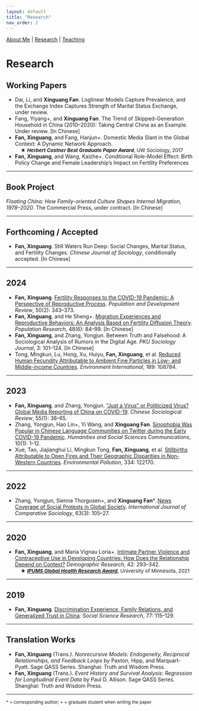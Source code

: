```yaml
---
layout: default
title: "Research"
nav_order: 2
---
```

<link href="https://fonts.googleapis.com/css2?family=Source Sans Pro&family=Roboto:wght@500&display=swap" rel="stylesheet">
<link rel="stylesheet" href="assets/style.css">


[About Me](index.md) | [Research](research.md) | [Teaching](teaching.md)

# Research
## Working Papers

- Dai, Li, and **Xinguang Fan**. Loglinear Models Capture Prevalence, and the Exchange Index Captures Strength of Marital Status Exchange, under review.  
- Fang, Yiyang+, and **Xinguang Fan**. The Trend of Skipped-Generation Household in China (2010–2020): Taking Central China as an Example. Under review. [In Chinese]  
- **Fan, Xinguang**, and Fang, Hanjun+. Domestic Media Slant in the Global Context: A Dynamic Network Approach.
  <br>
    <span style="font-size: 0.95em;">&nbsp;&nbsp;&nbsp;&nbsp;★ <strong><em>Herbert Costner Best Graduate Paper Award</em></strong>, UW Sociology, 2017<span>
- **Fan, Xinguang**, and Wang, Kaizhe+. Conditional Role-Model Effect: Birth Policy Change and Female Leadership’s Impact on Fertility Preferences

---

## Book Project

*Floating China: How Family-oriented Culture Shapes Internal Migration, 1978–2020*. The Commercial Press, under contract. [In Chinese]

---

## Forthcoming / Accepted

- **Fan, Xinguang**. Still Waters Run Deep: Social Changes, Marital Status, and Fertility Changes. *Chinese Journal of Sociology*, conditionally accepted. [In Chinese]

---

## 2024

- **Fan, Xinguang**. [Fertility Responses to the COVID-19 Pandemic: A Perspective of Reproductive Process](https://onlinelibrary.wiley.com/doi/abs/10.1111/padr.12626). *Population and Development Review*, 50(2): 343–373.
- **Fan, Xinguang**, and He Sheng+. [Migration Experiences and Reproductive Behaviors: An Analysis Based on Fertility Diffusion Theory](https://rkyj.ruc.edu.cn/CN/Y2024/V48/I6/84). *Population Research*, 48(6): 84–99. [In Chinese]
- **Fan, Xinguang**, and Zhang, Yongjun. Between Truth and Falsehood: A Sociological Analysis of Rumors in the Digital Age. *PKU Sociology Journal*, 3: 101–124. [In Chinese]  
- Tong, Mingkun, Lu, Hong, Xu, Huiyu, **Fan, Xinguang**, et al. [Reduced Human Fecundity Attributable to Ambient Fine Particles in Low- and Middle-income Countries](https://doi.org/10.1016/j.envint.2024.108784). *Environment International*, 189: 108784.

---

## 2023

- **Fan, Xinguang**, and Zhang, Yongjun. [“Just a Virus” or Politicized Virus? Global Media Reporting of China on COVID-19](https://doi.org/10.1080/21620555.2022.2116308). *Chinese Sociological Review*, 55(1): 38–65.
- Zhang, Yongjun, Hao Lin+, Yi Wang, and **Xinguang Fan**. [Sinophobia Was Popular in Chinese Language Communities on Twitter during the Early COVID-19 Pandemic](https://doi.org/10.1057/s41599-023-01959-6). *Humanities and Social Sciences Communications*, 10(1): 1–12.
- Xue, Tao, Jiajianghui Li, Mingkun Tong, **Fan, Xinguang**, et al. [Stillbirths Attributable to Open Fires and Their Geographic Disparities in Non-Western Countries](https://doi.org/10.1016/j.envpol.2023.122170). *Environmental Pollution*, 334: 122170.

---

## 2022

- Zhang, Yongjun, Sienna Thorgusen+, and **Xinguang Fan***. [News Coverage of Social Protests in Global Society](https://doi.org/10.1177/00207152221085601). *International Journal of Comparative Sociology*, 63(3): 105–27.

---

## 2020

- **Fan, Xinguang**, and Maria Vignau Loria+. [Intimate Partner Violence and Contraceptive Use in Developing Countries: How Does the Relationship Depend on Context?](https://doi.org/10.4054/DemRes.2020.42.10) *Demographic Research*, 42: 293–342.
  <br>
  <span style="font-size: 0.95em;">&nbsp;&nbsp;&nbsp;&nbsp;★ <strong><em><a href= "https://www.ipums.org/2020-award-winners">IPUMS Global Health Research Award</a></em></strong>, University of Minnesota, 2021<span>

---

## 2019

- **Fan, Xinguang**. [Discrimination Experience, Family Relations, and Generalized Trust in China](https://doi.org/10.1016/j.ssresearch.2018.10.009). *Social Science Research*, 77: 115–129.

---

## Translation Works

- **Fan, Xinguang** (Trans.). *Nonrecursive Models: Endogeneity, Reciprocal Relationships, and Feedback Loops* by Paxton, Hipp, and Marquart-Pyatt. Sage QASS Series. Shanghai: Truth and Wisdom Press.  
- **Fan, Xinguang** (Trans.). *Event History and Survival Analysis: Regression for Longitudinal Event Data* by Paul D. Allison. Sage QASS Series. Shanghai: Truth and Wisdom Press.

---

<sub>* = corresponding author; + = graduate student when writing the paper</sub>
